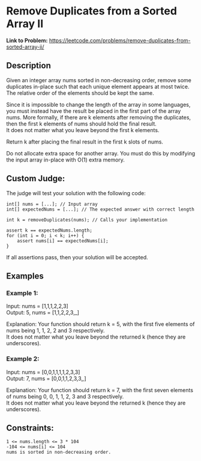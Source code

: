 # Remove Duplicates from a Sorted Array II

**Link to Problem:** https://leetcode.com/problems/remove-duplicates-from-sorted-array-ii/

## Description

Given an integer array nums sorted in non-decreasing order, remove some duplicates in-place such that each unique element appears at most twice. The relative order of the elements should be kept the same.

Since it is impossible to change the length of the array in some languages, you must instead have the result be placed in the first part of the array nums. More formally, if there are k elements after removing the duplicates, then the first k elements of nums should hold the final result.  
It does not matter what you leave beyond the first k elements.

Return k after placing the final result in the first k slots of nums.

Do not allocate extra space for another array. You must do this by modifying the input array in-place with O(1) extra memory.

## Custom Judge:

The judge will test your solution with the following code:
```
int[] nums = [...]; // Input array
int[] expectedNums = [...]; // The expected answer with correct length

int k = removeDuplicates(nums); // Calls your implementation

assert k == expectedNums.length;
for (int i = 0; i < k; i++) {
    assert nums[i] == expectedNums[i];
}
```

If all assertions pass, then your solution will be accepted.

## Examples
### Example 1:

Input: nums = [1,1,1,2,2,3]  
Output: 5, nums = [1,1,2,2,3,_]

Explanation: Your function should return k = 5, with the first five elements of nums being 1, 1, 2, 2 and 3 respectively.  
It does not matter what you leave beyond the returned k (hence they are underscores).

### Example 2:

Input: nums = [0,0,1,1,1,1,2,3,3]  
Output: 7, nums = [0,0,1,1,2,3,3,_,_]

Explanation: Your function should return k = 7, with the first seven elements of nums being 0, 0, 1, 1, 2, 3 and 3 respectively.  
It does not matter what you leave beyond the returned k (hence they are underscores).

## Constraints:
```
1 <= nums.length <= 3 * 104
-104 <= nums[i] <= 104
nums is sorted in non-decreasing order.
```
